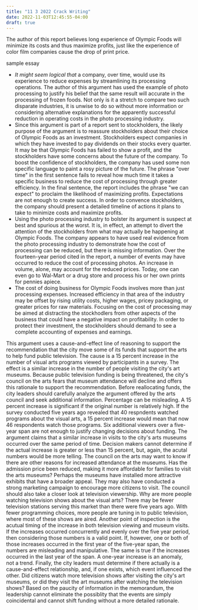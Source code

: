 ```yaml
---
title: "11 3 2022 Crack Writing"
date: 2022-11-03T12:45:55-04:00
draft: true
---
```

The author of this report believes long experience of Olympic Foods will minimize its costs and thus maximize profits, just like the experience of color film companies cause the drop of print price.

sample essay
* *It might seem logical that* a company, over time, would use its experience to reduce expenses by streamlining its processing operations. The author of this argument has used the example of photo processing to justify his belief that the same result will accurate in the processing of frozen foods. Not only is it a stretch to compare two such disparate industries, it is unwise to do so without more information or considering alternative explanations for the apparently successful reduction in operating costs in the photo processing industry.
* Since this argument is part of a report sent to stockholders, the likely purpose of the argument is to reassure stockholders about their choice of Olympic Foods as an investment. Stockholders expect companies in which they have invested to pay dividends on their stocks every quarter. It may be that Olympic Foods has failed to show a profit, and the stockholders have some concerns about the future of the company. To boost the confidence of stockholders, the company has used some non specific language to paint a rosy picture of the future. The phrase "over time" in the first sentence fails to reveal how much time it takes a specific business to reduce the cost of processing through greater efficiency. In the final sentence, the report includes the phrase "we can expect" to proclaim the likelihood of maximizing profits. Expectations are not enough to create success. In order to convence stockholders, the company should present a detailed timeline of actions it plans to take to minimize costs and maximize profits.
* Using the photo processing industry to bolster its argument is suspect at best and spurious at the worst. It is, in effect, an attempt to divert the attention of the stockholders from what may actually be happening at Olympic Foods. The company appears to have used real evidence from the photo processing industry to demonstrate how the cost of processing can be reduced, but there is missing information. Over the fourteen-year period cited in the report, a number of events may have occurred to reduce the cost of processing photos. An increase in volume, alone, may account for the reduced prices. Today, one can even go to Wal-Mart or a drug store and  process his or her own prints for pennies apiece.
* The cost of doing business for Olympic Foods involves more than just processing expenses. Increased efficiency in that area of the industry may be offset by rising utility costs, higher wages, pricey packaging, or greater prices for raw materials. Focusing on the cost of processing may be aimed at distracting the stockhodlers from other aspects of the business that could have a negative impact on profitability. In order to protect their investment, the stockholders should demand to see a complete accounting of expenses and earnings.

This argument uses a cause-and-effect line of reasoning to support the recommendation that the city move some of its funds that support the arts to help fund public television. The cause is a 15 percent increase in the number of visual arts programs viewed by participants in a survey. The effect is a similar increase in the number of people visiting the city's art museums. Because public television funding is being threatened, the city's council on the arts fears that museum attendance will decline and offers this rationale to support the recommendation. Before reallocating funds, the city leaders should carefully analyze the argument offered by the arts council and seek additional information.
Percentage can be misleading. A 15 percent increase is significant if the original number is relatively high. If the survey conducted five years ago revealed that 40 respndents watched programs about the visual arts, a 15 percent increase would mean that now 46 respondents watch those programs. Six additional viewers over a five-year span are not enough to justify changing decisions about funding. The argument claims that a similar increase in visits to the city's arts museums occurred over the same period of time. Decision makers cannot determine if the actual increase is greater or less than 15 percent, but, again, the acutal numbers would be more telling.
The council on the arts may want to know if there are other reasons for increased attendance at the museums. Has the admission price been reduced, making it more affordable for families to visit the arts museums? Perhaps the museums have installed more attractive exhibits that have a broader appeal. They may also have conducted a strong marketing campaign to encourage more citizens to visit. The council should also take a closer look at television viewership. Why are more people watching television shows about the visual arts? There may be fewer television stations serving this market than there were five years ago. With fewer programming choices, more people are tuning in to public television, where most of these shows are aired.
Another point of inspection is the acutual timing of the increase in both television viewing and museum visits. If the increases occurred concurrently and evenly over the five year period, then considering those numbers is a valid point. If, however, one or both of those increases occurred  in the first year of the five-year span, the numbers are misleading and manipulative. The same is true if the increases occurred in the last year of the span. A one-year increase is an anomaly, not a trend.
Finally, the city leaders must determine if there actually is a cause-and-effect relationship, and, if one exists, which event influenced the other. Did citizens watch more television shows after visiting the city's art museums, or did they visit the art museums after watching the television shows? Based on the paucity of information in the memorandum, the leadership cannot eliminate the possiblity that the events are simply coincidental and cannot shift funding without a more detailed rationale.